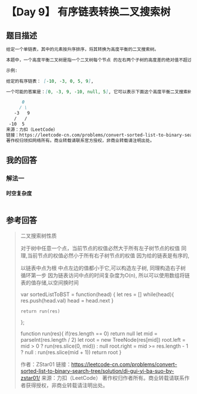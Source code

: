 # 【Day 9】 有序链表转换二叉搜索树

## 题目描述

```markdown
给定一个单链表，其中的元素按升序排序，将其转换为高度平衡的二叉搜索树。

本题中，一个高度平衡二叉树是指一个二叉树每个节点 的左右两个子树的高度差的绝对值不超过 1。

示例:

给定的有序链表： [-10, -3, 0, 5, 9],

一个可能的答案是：[0, -3, 9, -10, null, 5], 它可以表示下面这个高度平衡二叉搜索树：

      0
     / \
   -3   9
   /   /
 -10  5   
来源：力扣（LeetCode）
链接：https://leetcode-cn.com/problems/convert-sorted-list-to-binary-search-tree
著作权归领扣网络所有。商业转载请联系官方授权，非商业转载请注明出处。
```

## 我的回答

### 解法一

#### 时空复杂度

```js

```



## 参考回答

> 二叉搜索树性质
>
> 对于树中任意一个点，当前节点的权值必然大于所有左子树节点的权值
> 同理,当前节点的权值必然小于所有右子树节点的权值
> 因为给的链表是有序的,
>
> 以链表中点为根
> 中点左边的值都小于它,可以构造左子树,
> 同理构造右子树
> 循环第一步
> 因为链表访问中点的时间复杂度为O(n),
> 所以可以使用数组将链表的值存储,以空间换时间
>
>
> var sortedListToBST = function(head) {
>     let res = []
>     while(head){
>         res.push(head.val)
>         head = head.next
>     }
>
>     return run(res)
> };
>
> function run(res){
>     if(res.length == 0) return null
>     let mid = parseInt(res.length / 2)
>     let root = new TreeNode(res[mid])
>     root.left = mid > 0 ? run(res.slice(0, mid)) : null
>     root.right = mid >= res.length - 1 ? null : run(res.slice(mid + 1))
>     return root
> }
>
> 作者：ZStar01
> 链接：https://leetcode-cn.com/problems/convert-sorted-list-to-binary-search-tree/solution/di-gui-yi-ba-suo-by-zstar01/
> 来源：力扣（LeetCode）
> 著作权归作者所有。商业转载请联系作者获得授权，非商业转载请注明出处。